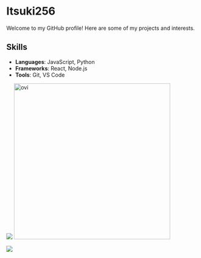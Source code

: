 # Itsuki256

Welcome to my GitHub profile! Here are some of my projects and interests.

## Skills

- **Languages**: JavaScript, Python
- **Frameworks**: React, Node.js
- **Tools**: Git, VS Code
  
![](https://github-readme-stats.vercel.app/api/top-langs?username=Itsuki0016&show_icons=true&locale=en&layout=compact) <img src="https://github-readme-stats.vercel.app/api?username=Itsuki0016&show_icons=true&locale=en&theme=chartreuse-dark" alt="ovi" width="410" /></p>

![](https://skillicons.dev/icons?i=vim,js,typescript,python,nodejs,react,linux)
